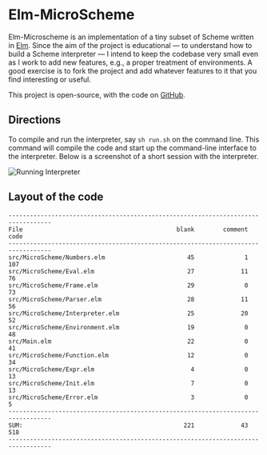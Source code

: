 # Elm-MicroScheme

Elm-Microscheme is an implementation of a tiny
subset of Scheme written in [Elm](https://elm-lang.org).
Since the aim of the project is educational — to understand
how to build a Scheme interpreter — I intend to 
keep the codebase very small even as I work to 
add new features, e.g., a proper treatment
of environments. A good exercise is to 
fork the project and 
add whatever features to it that you find interesting
or useful.

This project is open-source, with the code
on [GitHub](https://github.com/jxxcarlson/elm-microscheme).

## Directions

To compile and run the interpreter, say `sh run.sh` 
on the command line.  This command will compile 
the code and start up the command-line interface
to the interpreter.  Below is a screenshot of 
a short session with the interpreter. 



![Running Interpreter](https://imagedelivery.net/9U-0Y4sEzXlO6BXzTnQnYQ/7bb38caa-c314-48f0-6626-a90140b12c00/public
)


## Layout of the code


```text
----------------------------------------------------------------------------------
File                                           blank        comment           code
----------------------------------------------------------------------------------
src/MicroScheme/Numbers.elm                       45              1            107
src/MicroScheme/Eval.elm                          27             11             76
src/MicroScheme/Frame.elm                         29              0             73
src/MicroScheme/Parser.elm                        28             11             56
src/MicroScheme/Interpreter.elm                   25             20             52
src/MicroScheme/Environment.elm                   19              0             48
src/Main.elm                                      22              0             41
src/MicroScheme/Function.elm                      12              0             34
src/MicroScheme/Expr.elm                           4              0             13
src/MicroScheme/Init.elm                           7              0             13
src/MicroScheme/Error.elm                          3              0              5
----------------------------------------------------------------------------------
SUM:                                             221             43            518
----------------------------------------------------------------------------------
```






